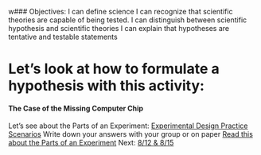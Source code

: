 w### Objectives:
I can define science
I can recognize that scientific theories are capable of being tested.
I can distinguish between scientific hypothesis and scientific theories
I can explain that hypotheses are tentative and testable statements

# Let’s look at how to formulate a hypothesis with this activity:

#### The Case of the Missing Computer Chip

Let’s see about the Parts of an Experiment:
	[Experimental Design Practice Scenarios](obsidian://open?vault=HSNotesLiberty&file=Science%2FBiology%20(Cowger)%2FBiomolucules%2FPdfs%20and%20stuff%2FPractice%20-%20Experimental%20Design.pdf)
Write down your answers with your group or on paper
	[Read this about the Parts of an Experiment](obsidian://open?vault=HSNotesLiberty&file=Science%2FBiology%20(Cowger)%2FBiomolecules%2FPdfs%20and%20stuff%2FPAP%20Parts%20of%20an%20Experiment.pdf)
Next: [8/12 & 8/15](obsidian://open?vault=HSNotesLiberty&file=Science%2FBiology%20(Cowger)%2FUnit%201%2FNotebook%2F8_12%20%26%208_15)